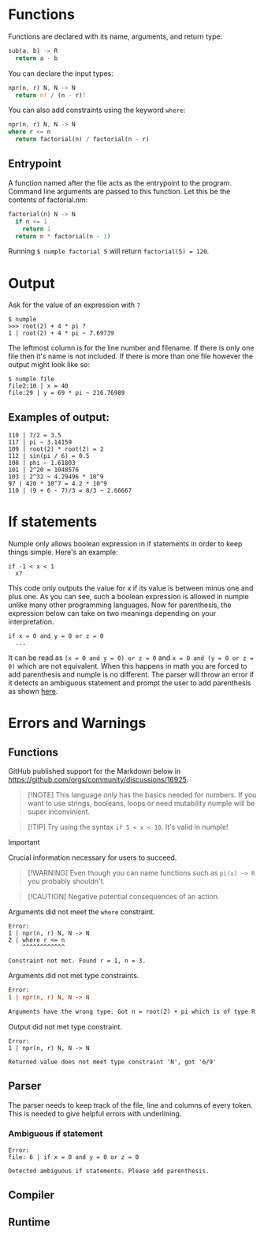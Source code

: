 # Functions
Functions are declared with its name, arguments, and return type:
```rust
sub(a, b) -> R
  return a - b
```
You can declare the input types:
```rust
npr(n, r) N, N -> N
  return n! / (n - r)!
```
You can also add constraints using the keyword `where`:
```rust
npr(n, r) N, N -> N
where r <= n
  return factorial(n) / factorial(n - r)
```
## Entrypoint
A function named after the file acts as the entrypoint to the program. Command line arguments are passed to this function. Let this be the contents of factorial.nm:
```rust
factorial(n) N -> N
  if n <= 1
    return 1
  return n * factorial(n - 1)
```
Running `$ numple factorial 5` will return `factorial(5) = 120`.

# Output
Ask for the value of an expression with `?`
```
$ numple
>>> root(2) + 4 * pi ?
1 | root(2) + 4 * pi ~ 7.69739
```
The leftmost column is for the line number and filename. If there is only one file then it's name is not included. If there is more than one file however the output might look like so:
```
$ numple file
file2:10 | x = 40
file:29 | y = 69 * pi ~ 216.76989
```
## Examples of output:
```
110 | 7/2 = 3.5
117 | pi ~ 3.14159
109 | root(2) * root(2) = 2
112 | sin(pi / 6) = 0.5
108 | phi ~ 1.61803
101 | 2^20 = 1048576
103 | 2^32 ~ 4.29496 * 10^9
97 | 420 * 10^7 = 4.2 * 10^9
110 | (9 + 6 - 7)/3 = 8/3 ~ 2.66667
```
# If statements
Numple only allows boolean expression in if statements in order to keep things simple. Here's an example:
```
if -1 < x < 1
  x?
```
This code only outputs the value for x if its value is between minus one and plus one. As you can see, such a boolean expression is allowed in numple unlike many other programming languages. Now for parenthesis, the expression below can take on two meanings depending on your interpretation.
```
if x = 0 and y = 0 or z = 0
  ...
```
It can be read as `(x = 0 and y = 0) or z = 0` and `x = 0 and (y = 0 or z = 0)` which are not equivalent. When this happens in math you are forced to add parenthesis and numple is no different. The parser will throw an error if it detects an ambiguous statement and prompt the user to add parenthesis as shown [here](https://github.com/B1nus/numple/blob/readme/SYNTAX.md#ambiguous-if-statement).
# Errors and Warnings
## Functions


GitHub published support for the Markdown below in https://github.com/orgs/community/discussions/16925.

> [!NOTE] This language only has the basics needed for numbers. If you want to use strings, booleans, loops or need mutability numple will be super inconvinient.

> [!TIP] Try using the syntax `if 5 < x < 10`. It's valid in numple!

> [!IMPORTANT]
> Crucial information necessary for users to succeed.

> [!WARNING] Even though you can name functions such as `pi(x) -> R` you probably shouldn't.

> [!CAUTION] Negative potential consequences of an action.

Arguments did not meet the `where` constraint.
```carbon
Error:
1 | npr(n, r) N, N -> N
2 | where r <= n
    ^^^^^^^^^^^^

Constraint not met. Found r = 1, n = 3.
```
Arguments did not met type constraints.
```diff
Error:
1 | npr(n, r) N, N -> N

Arguments have the wrong type. Got n = root(2) + pi which is of type R
```
Output did not met type constraint.
```
Error:
1 | npr(n, r) N, N -> N

Returned value does not meet type constraint 'N', got '6/9'
```
## Parser
The parser needs to keep track of the file, line and columns of every token. This is needed to give helpful errors with underlining.
### Ambiguous if statement
```
Error:
file: 6 | if x = 0 and y = 0 or z = 0

Detected ambiguous if statements. Please add parenthesis.
```
## Compiler
## Runtime
